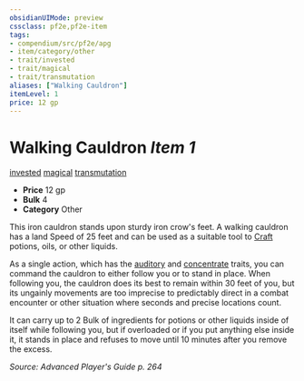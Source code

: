 ```yaml
---
obsidianUIMode: preview
cssclass: pf2e,pf2e-item
tags:
- compendium/src/pf2e/apg
- item/category/other
- trait/invested
- trait/magical
- trait/transmutation
aliases: ["Walking Cauldron"]
itemLevel: 1
price: 12 gp
---
```

# Walking Cauldron *Item 1*  
[invested](../../../rules/traits/invested.md)  [magical](../../../rules/traits/magical.md)  [transmutation](../../../rules/traits/transmutation.md)  

- **Price** 12 gp
- **Bulk** 4
- **Category** Other

This iron cauldron stands upon sturdy iron crow's feet. A walking cauldron has a land Speed of 25 feet and can be used as a suitable tool to [Craft](../../../rules/actions/craft.md) potions, oils, or other liquids.

As a single action, which has the [auditory](../../../rules/traits/auditory.md) and [concentrate](../../../rules/traits/concentrate.md) traits, you can command the cauldron to either follow you or to stand in place. When following you, the cauldron does its best to remain within 30 feet of you, but its ungainly movements are too imprecise to predictably direct in a combat encounter or other situation where seconds and precise locations count.

It can carry up to 2 Bulk of ingredients for potions or other liquids inside of itself while following you, but if overloaded or if you put anything else inside it, it stands in place and refuses to move until 10 minutes after you remove the excess.

*Source: Advanced Player's Guide p. 264*
